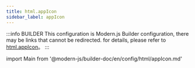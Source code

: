 ```yaml
---
title: html.appIcon
sidebar_label: appIcon
---
```


:::info BUILDER
This configuration is Modern.js Builder configuration, there may be links that cannot be redirected. for details, please refer to [html.appIcon](https://modernjs.dev/builder/zh/api/config-html.html#html-appicon)。
:::

import Main from '@modern-js/builder-doc/en/config/html/appIcon.md'

<Main />
